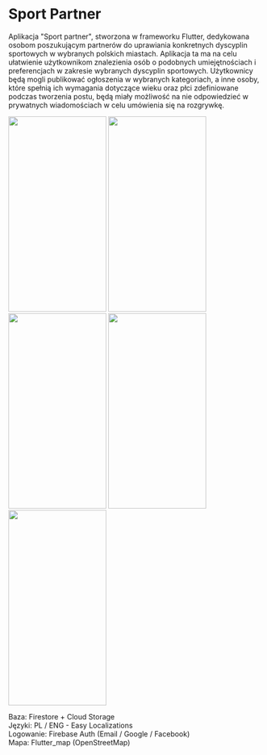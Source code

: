 # Sport Partner

Aplikacja "Sport partner", stworzona w frameworku Flutter, dedykowana osobom poszukującym partnerów do uprawiania konkretnych dyscyplin sportowych w wybranych polskich miastach. Aplikacja ta ma na celu ułatwienie użytkownikom znalezienia osób o podobnych umiejętnościach i preferencjach w zakresie wybranych dyscyplin sportowych. Użytkownicy będą mogli publikować ogłoszenia w wybranych kategoriach, a inne osoby, które spełnią ich wymagania dotyczące wieku oraz płci zdefiniowane podczas tworzenia postu, będą miały możliwość na nie odpowiedzieć w prywatnych wiadomościach w celu umówienia się na rozgrywkę.

<img src="https://github.com/kycinski/sport-partner/assets/86297797/5d2ee680-c737-4eaf-8915-f32dd926bb6f" width="194" height="387">
<img src="https://github.com/kycinski/sport-partner/assets/86297797/eebbc6ea-69f7-4d06-aad9-f6c3923cf6ce" width="194" height="387">
<img src="https://github.com/kycinski/sport-partner/assets/86297797/176f1fad-e03f-4b51-9513-6e0f8657a2b9" width="194" height="387">
<img src="https://github.com/kycinski/sport-partner/assets/86297797/da9e1e55-d7a2-49d4-a9aa-964dc5b6e92b" width="194" height="387">
<img src="https://github.com/kycinski/sport-partner/assets/86297797/f7ef9666-1ad6-4c0b-81a3-bc3ff1284bf7" width="194" height="387">

Baza: Firestore + Cloud Storage
<br>
Języki: PL / ENG - Easy Localizations
<br>
Logowanie: Firebase Auth (Email / Google / Facebook)
<br>
Mapa: Flutter_map (OpenStreetMap)
